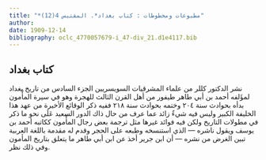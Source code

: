 ```yaml
---
title: "*مطبوعات ومخطوطات : كتاب بغداد*. المقتبس 4(12)"
author: 
date: 1909-12-14
bibliography: oclc_4770057679-i_47-div_21.d1e4117.bib
---
```




##  كتاب بغداد 


 نشر  الدكتور كللر  من علماء المشرقيات السويسريين  الجزء السادس  من  تاريخ بغداد  لمؤَلفه  أحمد بن أبي طاهر طيفور  من أهل القرن الثالث للهجرة وهو في سيرة المأْمون بدأه بحوادث سنة  ٢٠٤  وختمه بحوادث سنة  ٢١٨  ففيه ذكر الوقائع الأخيرة من عهد هذا الخليفة الكبير وليس فيه شيءٌ زائد عما عرف من حال ذاك الدور السعيد عَلَى نحو ما ذكر في مطولات التاريخ ولكن فيه فوائد غيرها مثل ترجمة بعض رجال المأْمون ككاتبه أحمد بن يوسف ويقول ناشره — الذي استنسخه وطبعه على الحجر وقدم له مقدمة باللغة العربية تبين الغرض من نشره — أن ابن جرير أخذ عن ابن أبي طاهر ما يتعلق بتاريخ المأمون وفي ذلك نظر.  
